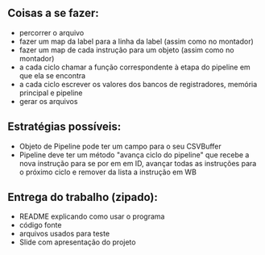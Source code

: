 ## Coisas a se fazer:

- percorrer o arquivo
- fazer um map da label para a linha da label (assim como no montador)
- fazer um map de cada instrução para um objeto (assim como no montador)
- a cada ciclo chamar a função correspondente à etapa do pipeline em que ela se encontra
- a cada ciclo escrever os valores dos bancos de registradores, memória principal e pipeline
- gerar os arquivos

## Estratégias possíveis:

- Objeto de Pipeline pode ter um campo para o seu CSVBuffer
- Pipeline deve ter um método "avança ciclo do pipeline" que recebe a nova instrução para se por em em ID, avançar todas as instruções para o próximo ciclo e remover da lista a instrução em WB

## Entrega do trabalho (zipado):

- README explicando como usar o programa
- código fonte
- arquivos usados para teste
- Slide com apresentação do projeto
